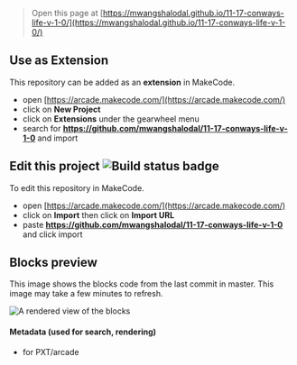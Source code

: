 
> Open this page at [https://mwangshalodal.github.io/11-17-conways-life-v-1-0/](https://mwangshalodal.github.io/11-17-conways-life-v-1-0/)

## Use as Extension

This repository can be added as an **extension** in MakeCode.

* open [https://arcade.makecode.com/](https://arcade.makecode.com/)
* click on **New Project**
* click on **Extensions** under the gearwheel menu
* search for **https://github.com/mwangshalodal/11-17-conways-life-v-1-0** and import

## Edit this project ![Build status badge](https://github.com/mwangshalodal/11-17-conways-life-v-1-0/workflows/MakeCode/badge.svg)

To edit this repository in MakeCode.

* open [https://arcade.makecode.com/](https://arcade.makecode.com/)
* click on **Import** then click on **Import URL**
* paste **https://github.com/mwangshalodal/11-17-conways-life-v-1-0** and click import

## Blocks preview

This image shows the blocks code from the last commit in master.
This image may take a few minutes to refresh.

![A rendered view of the blocks](https://github.com/mwangshalodal/11-17-conways-life-v-1-0/raw/master/.github/makecode/blocks.png)

#### Metadata (used for search, rendering)

* for PXT/arcade
<script src="https://makecode.com/gh-pages-embed.js"></script><script>makeCodeRender("{{ site.makecode.home_url }}", "{{ site.github.owner_name }}/{{ site.github.repository_name }}");</script>

